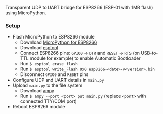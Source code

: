 Transparent UDP to UART bridge for ESP8266 (ESP-01 with 1MB flash) using MicroPython.

### Setup

- Flash MicroPython to ESP8266 module
  - Download [MicroPython for ESP8266](http://micropython.org/download#esp8266)
  - Download [esptool](https://github.com/espressif/esptool)
  - Connect ESP8266 pins: `GPIO0` -> `DTR` and `RESET` -> `RTS` (on USB-to-TTL module for example) to enable Automatic Bootloader
  - Run `$ esptool erase_flash`
  - Run `$ esptool write_Flash 0x0 esp8266-<date>-v<version>.bin`
  - Disconnect `GPIO0` and `RESET` pins
- Configure UDP and UART details in `main.py`
- Upload `main.py` to the file system
  - Download [ampy](https://github.com/pycampers/ampy)
  - Run `$ ampy --port <port> put main.py` (replace `<port>` with connected TTY/COM port)
- Reboot ESP8266 module
